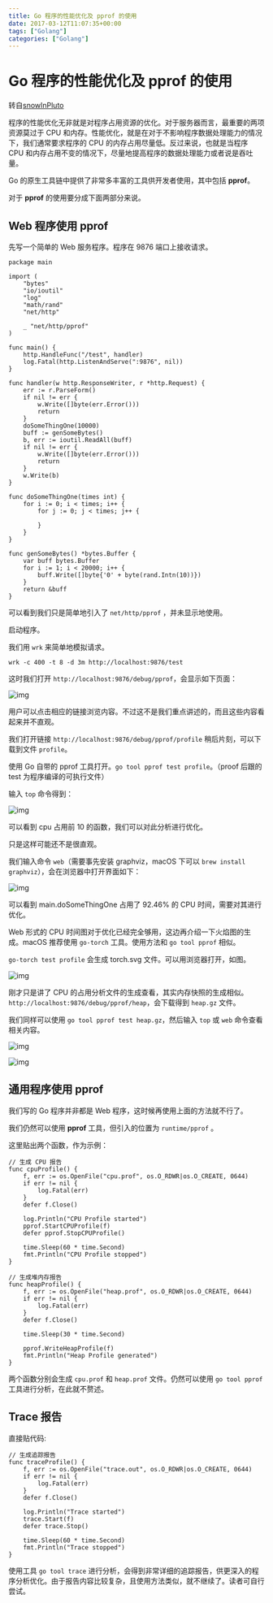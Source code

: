 ```yaml
---
title: Go 程序的性能优化及 pprof 的使用
date: 2017-03-12T11:07:35+00:00
tags: ["Golang"]
categories: ["Golang"]
---
```

# Go 程序的性能优化及 pprof 的使用

转自[snowInPluto](https://studygolang.com/readings/386)

程序的性能优化无非就是对程序占用资源的优化。对于服务器而言，最重要的两项资源莫过于 CPU 和内存。性能优化，就是在对于不影响程序数据处理能力的情况下，我们通常要求程序的 CPU 的内存占用尽量低。反过来说，也就是当程序 CPU 和内存占用不变的情况下，尽量地提高程序的数据处理能力或者说是吞吐量。

Go 的原生工具链中提供了非常多丰富的工具供开发者使用，其中包括 **pprof**。

对于 **pprof** 的使用要分成下面两部分来说。

## Web 程序使用 pprof

先写一个简单的 Web 服务程序。程序在 9876 端口上接收请求。

```
package main

import (
    "bytes"
    "io/ioutil"
    "log"
    "math/rand"
    "net/http"

    _ "net/http/pprof"
)

func main() {
    http.HandleFunc("/test", handler)
    log.Fatal(http.ListenAndServe(":9876", nil))
}

func handler(w http.ResponseWriter, r *http.Request) {
    err := r.ParseForm()
    if nil != err {
        w.Write([]byte(err.Error()))
        return
    }
    doSomeThingOne(10000)
    buff := genSomeBytes()
    b, err := ioutil.ReadAll(buff)
    if nil != err {
        w.Write([]byte(err.Error()))
        return
    }
    w.Write(b)
}

func doSomeThingOne(times int) {
    for i := 0; i < times; i++ {
        for j := 0; j < times; j++ {

        }
    }
}

func genSomeBytes() *bytes.Buffer {
    var buff bytes.Buffer
    for i := 1; i < 20000; i++ {
        buff.Write([]byte{'0' + byte(rand.Intn(10))})
    }
    return &buff
}
```

可以看到我们只是简单地引入了 `net/http/pprof` ，并未显示地使用。

启动程序。

我们用 `wrk` 来简单地模拟请求。

`wrk -c 400 -t 8 -d 3m http://localhost:9876/test`

这时我们打开 `http://localhost:9876/debug/pprof`，会显示如下页面：

![img](http://images2017.cnblogs.com/blog/1046505/201708/1046505-20170821104411855-668850963.png)

用户可以点击相应的链接浏览内容。不过这不是我们重点讲述的，而且这些内容看起来并不直观。

我们打开链接 `http://localhost:9876/debug/pprof/profile` 稍后片刻，可以下载到文件 `profile`。

使用 Go 自带的 pprof 工具打开。`go tool pprof test profile`。（proof 后跟的 test 为程序编译的可执行文件）

输入 `top` 命令得到：

![img](http://images2017.cnblogs.com/blog/1046505/201708/1046505-20170821104421121-1391185633.png)

可以看到 cpu 占用前 10 的函数，我们可以对此分析进行优化。

只是这样可能还不是很直观。

我们输入命令 `web`（需要事先安装 graphviz，macOS 下可以 `brew install graphviz`），会在浏览器中打开界面如下：

![img](http://images2017.cnblogs.com/blog/1046505/201708/1046505-20170821104433058-1746027397.png)

可以看到 main.doSomeThingOne 占用了 92.46% 的 CPU 时间，需要对其进行优化。

Web 形式的 CPU 时间图对于优化已经完全够用，这边再介绍一下火焰图的生成。macOS 推荐使用 `go-torch` 工具。使用方法和 `go tool pprof` 相似。

`go-torch test profile` 会生成 torch.svg 文件。可以用浏览器打开，如图。

![img](http://images2017.cnblogs.com/blog/1046505/201708/1046505-20170821104441777-586963878.png)

刚才只是讲了 CPU 的占用分析文件的生成查看，其实内存快照的生成相似。`http://localhost:9876/debug/pprof/heap`，会下载得到 `heap.gz` 文件。

我们同样可以使用 `go tool pprof test heap.gz`，然后输入 `top` 或 `web` 命令查看相关内容。

![img](http://images2017.cnblogs.com/blog/1046505/201708/1046505-20170821104451027-272796713.png)

![img](http://images2017.cnblogs.com/blog/1046505/201708/1046505-20170821104457652-1921934312.png)

## 通用程序使用 pprof

我们写的 Go 程序并非都是 Web 程序，这时候再使用上面的方法就不行了。

我们仍然可以使用 **pprof** 工具，但引入的位置为 `runtime/pprof` 。

这里贴出两个函数，作为示例：

```
// 生成 CPU 报告
func cpuProfile() {
    f, err := os.OpenFile("cpu.prof", os.O_RDWR|os.O_CREATE, 0644)
    if err != nil {
        log.Fatal(err)
    }
    defer f.Close()

    log.Println("CPU Profile started")
    pprof.StartCPUProfile(f)
    defer pprof.StopCPUProfile()

    time.Sleep(60 * time.Second)
    fmt.Println("CPU Profile stopped")
}

// 生成堆内存报告
func heapProfile() {
    f, err := os.OpenFile("heap.prof", os.O_RDWR|os.O_CREATE, 0644)
    if err != nil {
        log.Fatal(err)
    }
    defer f.Close()

    time.Sleep(30 * time.Second)

    pprof.WriteHeapProfile(f)
    fmt.Println("Heap Profile generated")
}
```

两个函数分别会生成 `cpu.prof` 和 `heap.prof` 文件。仍然可以使用 `go tool pprof` 工具进行分析，在此就不赘述。

## Trace 报告

直接贴代码:

```
// 生成追踪报告
func traceProfile() {
    f, err := os.OpenFile("trace.out", os.O_RDWR|os.O_CREATE, 0644)
    if err != nil {
        log.Fatal(err)
    }
    defer f.Close()

    log.Println("Trace started")
    trace.Start(f)
    defer trace.Stop()

    time.Sleep(60 * time.Second)
    fmt.Println("Trace stopped")
}
```

使用工具 `go tool trace` 进行分析，会得到非常详细的追踪报告，供更深入的程序分析优化。由于报告内容比较复杂，且使用方法类似，就不继续了。读者可自行尝试。